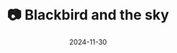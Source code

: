 ---
title: '📷 Blackbird and the sky'
date: '2024-11-30'
image: "https://cdn.diblasio.social/static/photos/2024/2024-11-30.jpg"
alt_text: "A black bird perched on a bare branch against a clear blue sky."
tags: ["#Photography"]
description: ''
created_date: '2024-11-30'
location: "91, Doctor Lelylaan, Zenderwijk, Huizerhoogt, Huizen, Noord-Holland, Nederland, 1276 GE, Nederland"
exif_data: FUJIFILM X-T4 XF100-400mmF4.5-5.6 R LM OIS WR (1/220 | f/10 | ISO 200)
draft: false
---